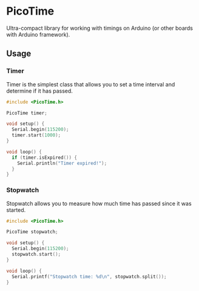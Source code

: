 # PicoTime

Ultra-compact library for working with timings on Arduino (or other boards with Arduino framework).

## Usage

### Timer

Timer is the simplest class that allows you to set a time interval and determine if it has passed.

```cpp
#include <PicoTime.h>

PicoTime timer;

void setup() {
  Serial.begin(115200);
  timer.start(1000);
}

void loop() {
  if (timer.isExpired()) {
    Serial.println("Timer expired!");
  }
}
```

### Stopwatch

Stopwatch allows you to measure how much time has passed since it was started.

```cpp
#include <PicoTime.h>

PicoTime stopwatch;

void setup() {
  Serial.begin(115200);
  stopwatch.start();
}

void loop() {
  Serial.printf("Stopwatch time: %d\n", stopwatch.split());
}
